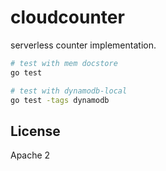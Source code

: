 # cloudcounter

serverless counter implementation.

```sh
# test with mem docstore
go test

# test with dynamodb-local
go test -tags dynamodb
```

## License

Apache 2
